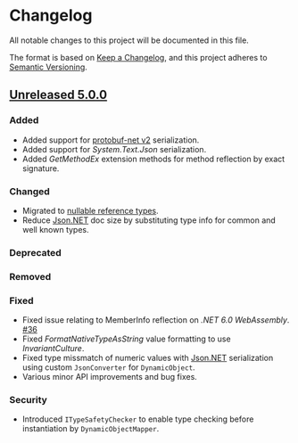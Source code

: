 # Changelog
All notable changes to this project will be documented in this file.

The format is based on [Keep a Changelog](https://keepachangelog.com/en/1.0.0/),
and this project adheres to [Semantic Versioning](https://semver.org/spec/v2.0.0.html).


## [Unreleased 5.0.0][5.0.0-unreleased]

### Added
- Added support for [protobuf-net v2][protobuf-net-v2] serialization.
- Added support for _System.Text.Json_ serialization.
- Added _GetMethodEx_ extension methods for method reflection by exact signature.

### Changed
- Migrated to [nullable reference types][nullable-references].
- Reduce [Json.NET][json-net] doc size by substituting type info for common and well known types.

### Deprecated

### Removed

### Fixed
- Fixed issue relating to MemberInfo reflection on _.NET 6.0 WebAssembly_. [#36][issue#36]
- Fixed _FormatNativeTypeAsString_ value formatting to use _InvariantCulture_.
- Fixed type missmatch of numeric values with [Json.NET][json-net] serialization using custom `JsonConverter` for `DynamicObject`.
- Various minor API improvements and bug fixes.

### Security
- Introduced `ITypeSafetyChecker` to enable type checking before instantiation by `DynamicObjectMapper`.


[5.0.0-unreleased]: https://github.com/6bee/aqua-core/compare/4.6.5...main

[issue#36]: https://github.com/6bee/aqua-core/issues/36

[json-net]: https://www.newtonsoft.com/json
[nullable-references]: https://docs.microsoft.com/en-us/dotnet/csharp/nullable-references
[protobuf-net-v2]: https://www.nuget.org/packages/protobuf-net/2.4.6
